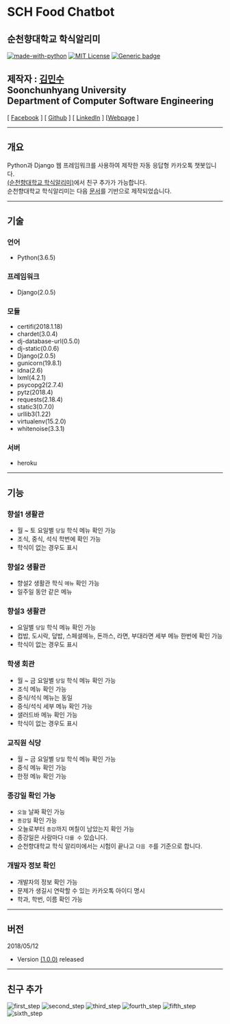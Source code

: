 SCH Food Chatbot
========================
순천향대학교 학식알리미<br/>
----------------------


[![made-with-python](https://img.shields.io/badge/Made%20with-Python-1f425f.svg)](https://www.python.org/)
[![MIT License](https://img.shields.io/badge/license-MIT-blue.svg)](https://opensource.org/licenses/MIT)
[![Generic badge](https://img.shields.io/badge/Version-1.0.0-green.svg)](https://shields.io/)


## 제작자 : [김민수](https://github.com/alstn2468)<br/>Soonchunhyang University<br/>Department of Computer Software Engineering


[ [Facebook](https://www.facebook.com/profile.php?id=100003769223078) ]
[ [Github](https://github.com/alstn2468) ]
[ [LinkedIn](https://www.linkedin.com/in/minsu-kim-336289160/) ]
[[Webpage](https://kimminsu.ml) ]<br/>
- - -


## 개요
Python과 Django 웹 프레임워크를 사용하여 제작한 자동 응답형 카카오톡 챗봇입니다.<br/>
[(순천향대학교 학식알리미)](http://pf.kakao.com/_xggCxixl)에서 친구 추가가 가능합니다.<br/>
순천향대학교 학식알리미는 다음 [문서](https://github.com/plusfriend/auto_reply)를 기반으로 제작되었습니다.<br/>
- - -


## 기술


### 언어
- Python(3.6.5)


### 프레임워크
- Django(2.0.5)


### 모듈
- certifi(2018.1.18)<br/>
- chardet(3.0.4)<br/>
- dj-database-url(0.5.0)<br/>
- dj-static(0.0.6)<br/>
- Django(2.0.5)<br/>
- gunicorn(19.8.1)<br/>
- idna(2.6)<br/>
- lxml(4.2.1)<br/>
- psycopg2(2.7.4)<br/>
- pytz(2018.4)<br/>
- requests(2.18.4)<br/>
- static3(0.7.0)<br/>
- urllib3(1.22)<br/>
- virtualenv(15.2.0)<br/>
- whitenoise(3.3.1)<br/>


### 서버
- heroku
- - -


## 기능

### 향설1 생활관
- 월 ~ 토 요일별 `당일` 학식 메뉴 확인 가능<br/>
- 조식, 중식, 석식 학번에 확인 가능<br/>
- 학식이 없는 경우도 표시<br/>


### 향설2 생활관
- 향설2 생활관 학식 `메뉴` 확인 가능<br/>
- 일주일 동안 같은 메뉴


### 향설3 생활관
- 요일별 `당일` 학식 메뉴 확인 가능<br/>
- 컵밥, 도시락, 덮밥, 스페셜메뉴, 돈까스, 라면, 부대라면 세부 메뉴 한번에 확인 가능<br/>
- 학식이 없는 경우도 표시<br/>


### 학생 회관
- 월 ~ 금 요일별 `당일` 학식 메뉴 확인 가능<br/>
- 조식 메뉴 확인 가능<br/>
- 중식/석식 메뉴는 동일<br/>
- 중식/석식 세부 메뉴 확인 가능<br/>
- 샐러드바 메뉴 확인 가능<br/>
- 학식이 없는 경우도 표시<br/>


### 교직원 식당
- 월 ~ 금 요일별 `당일` 학식 메뉴 확인 가능<br/>
- 중식 메뉴 확인 가능<br/>
- 한정 메뉴 확인 가능<br/>


### 종강일 확인 가능
- `오늘` 날짜 확인 가능<br/>
- `종강일` 확인 가능<br/>
- 오늘로부터 `종강`까지 며칠이 남았는지 확인 가능<br/>
- 종강일은 사람마다 `다를 수` 있습니다.<br/>
- 순천향대학교 학식 알리미에서는 시험이 끝나고 `다음 주`를 기준으로 합니다.<br/>


### 개발자 정보 확인
- 개발자의 정보 확인 가능<br/>
- 문제가 생길시 연락할 수 있는 카카오톡 아이디 명시<br/>
- 학과, 학번, 이름 확인 가능<br/>
- - -

## 버전
2018/05/12<br/>
- Version [(1.0.0)](https://github.com/alstn2468/SCH_Food_ChatBot/commit/a90e974c8cbcb5274cc9d3174393c5dadf446160) released<br/>
- - -

## 친구 추가

![first_step](images/1.jpg)
![second_step](images/2.jpg)
![third_step](images/3.jpg)
![fourth_step](images/4.jpg)
![fifth_step](images/5.jpg)
![sixth_step](images/6.png)
